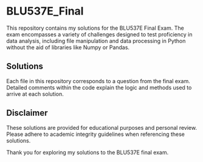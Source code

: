 # BLU537E_Final
This repository contains my solutions for the BLU537E Final Exam. The exam encompasses a variety of challenges designed to test proficiency in data analysis, including file manipulation and data processing in Python without the aid of libraries like Numpy or Pandas.

## Solutions

Each file in this repository corresponds to a question from the final exam. Detailed comments within the code explain the logic and methods used to arrive at each solution.

## Disclaimer

These solutions are provided for educational purposes and personal review. Please adhere to academic integrity guidelines when referencing these solutions.

Thank you for exploring my solutions to the BLU537E final exam.
